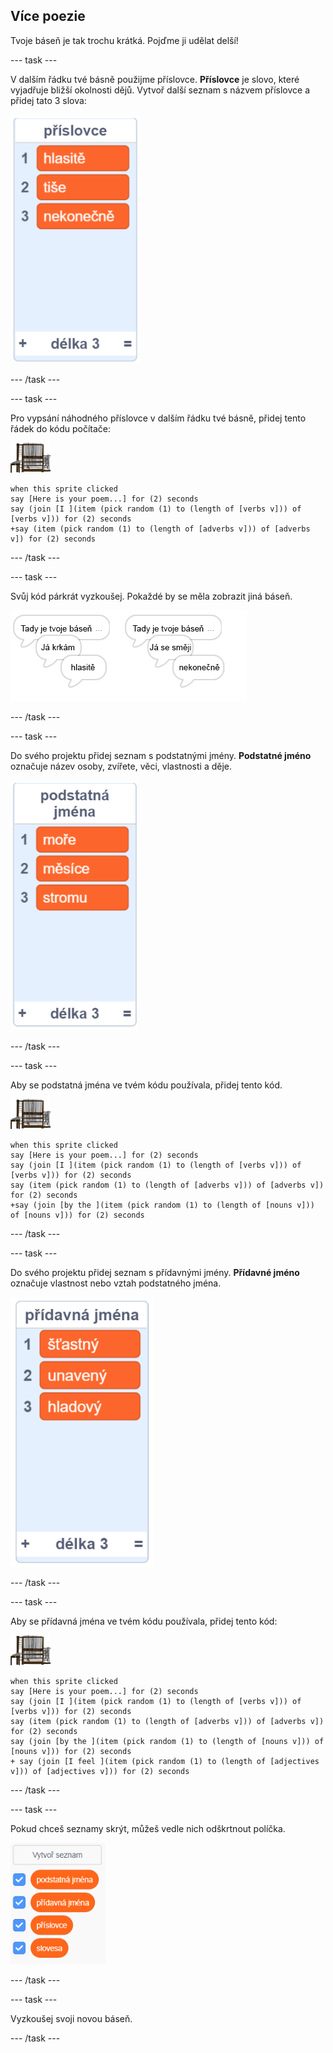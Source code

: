 ## Více poezie

Tvoje báseň je tak trochu krátká. Pojďme ji udělat delší!

\--- task \---

V dalším řádku tvé básně použijme příslovce. **Příslovce** je slovo, které vyjadřuje bližší okolnosti dějů. Vytvoř další seznam s názvem příslovce a přidej tato 3 slova:

![list with the words loudly, silently, endlessly](images/poetry-adverbs.png)

\--- /task \---

\--- task \---

Pro vypsání náhodného příslovce v dalším řádku tvé básně, přidej tento řádek do kódu počítače:

![postava počítače](images/computer-sprite.png)

```blocks3
when this sprite clicked
say [Here is your poem...] for (2) seconds
say (join [I ](item (pick random (1) to (length of [verbs v])) of [verbs v])) for (2) seconds
+say (item (pick random (1) to (length of [adverbs v])) of [adverbs v]) for (2) seconds
```

\--- /task \---

\--- task \---

Svůj kód párkrát vyzkoušej. Pokaždé by se měla zobrazit jiná báseň.

![náhodné bubliny s příslovci](images/poetry-adverb-test.png)

\--- /task \---

\--- task \---

Do svého projektu přidej seznam s podstatnými jmény. **Podstatné jméno** označuje název osoby, zvířete, věci, vlastnosti a děje.

![seznam s podstatnými jmény vody, měsíce, stromu](images/poetry-nouns.png)

\--- /task \---

\--- task \---

Aby se podstatná jména ve tvém kódu používala, přidej tento kód.

![postava počítače](images/computer-sprite.png)

```blocks3
when this sprite clicked
say [Here is your poem...] for (2) seconds
say (join [I ](item (pick random (1) to (length of [verbs v])) of [verbs v])) for (2) seconds
say (item (pick random (1) to (length of [adverbs v])) of [adverbs v]) for (2) seconds
+say (join [by the ](item (pick random (1) to (length of [nouns v])) of [nouns v])) for (2) seconds
```

\--- /task \---

\--- task \---

Do svého projektu přidej seznam s přídavnými jmény. **Přídavné jméno** označuje vlastnost nebo vztah podstatného jména.

![seznam s přídavnými jmény šťastný, unavený, hladový](images/poetry-adjectives.png)

\--- /task \---

\--- task \---

Aby se přídavná jména ve tvém kódu používala, přidej tento kód:

![postava počítače](images/computer-sprite.png)

```blocks3
when this sprite clicked
say [Here is your poem...] for (2) seconds
say (join [I ](item (pick random (1) to (length of [verbs v])) of [verbs v])) for (2) seconds
say (item (pick random (1) to (length of [adverbs v])) of [adverbs v]) for (2) seconds
say (join [by the ](item (pick random (1) to (length of [nouns v])) of [nouns v])) for (2) seconds
+ say (join [I feel ](item (pick random (1) to (length of [adjectives v])) of [adjectives v])) for (2) seconds
```

\--- /task \---

\--- task \---

Pokud chceš seznamy skrýt, můžeš vedle nich odškrtnout políčka.

![seznam s proměnnými s zaškrtnutými políčky](images/poetry-lists-tick.png)

\--- /task \---

\--- task \---

Vyzkoušej svoji novou báseň.

\--- /task \---